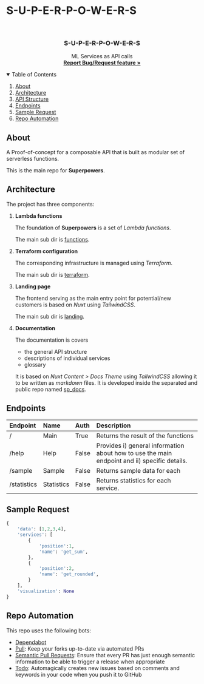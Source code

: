 # S-U-P-E-R-P-O-W-E-R-S

<!-- PROJECT LOGO -->
<br />
<p align="center">
  <!-- <a href="#">
    <img src="images/logo.png" alt="Superpowers Logo" width="197" height="62">
  </a> -->

  <h3 align="center">S-U-P-E-R-P-O-W-E-R-S</h3>

  <p align="center">
    ML Services as API calls
    <br />
    <a href="https://github.com/TM312/superpowers/issues"><strong>Report Bug/Request feature »</strong></a>
  </p>
</p>



<!-- TABLE OF CONTENTS -->
<details open="open">
  <summary>Table of Contents</summary>
  <ol>
    <li>
      <a href="#about">About</a>
    </li>
    <li><a href="#architecture">Architecture</a></li>
    <li><a href="#API-structure">API Structure</a></li>
    <li><a href="#endpoints">Endpoints</a></li>
    <li><a href="#sample-request">Sample Request</a></li>
    <li><a href="#repo-automation">Repo Automation</a></li>
  </ol>
</details>

## About

A Proof-of-concept for a composable API that is built as modular set of serverless functions.

This is the main repo for **Superpowers**.


## Architecture

The project has three components:
1. **Lambda functions**

    The foundation of **Superpowers** is a set of *Lambda functions*.

    The main sub dir is <a href="https://github.com/TM312/superpowers/tree/master/functions">functions</a>.

2. **Terraform configuration**

    The corresponding infrastructure is managed using *Terraform*.

    The main sub dir is <a href="https://github.com/TM312/superpowers/tree/master/terraform">terraform</a>.

3. **Landing page**

    The frontend serving as the main entry point for potential/new customers is based on *Nuxt* using *TailwindCSS*.

    The main sub dir is <a href="https://github.com/TM312/superpowers/landing/tree/master/landing">landing</a>.

3. **Documentation**

    The documentation is covers
      - the general API structure
      - descriptions of individual services
      - glossary

    It is based on *Nuxt Content > Docs Theme* using *TailwindCSS* allowing it to be written as *markdown* files.
    It is developed inside the separated and public repo named [sp_docs](https://github.com/TM312/sp_docs).



## Endpoints

| Endpoint         | Name           | Auth          | Description       |
| :--------------- |:---------------| :--------------- |:---------------|
| /      | Main | True | Returns the result of the functions |
| /help      | Help | False | Provides i) general information about how to use the main endpoint and ii) specific details. |
| /sample      | Sample | False | Returns sample data for each   |
| /statistics      | Statistics | False | Returns statistics for each service.|


## Sample Request

```py
{
    'data': [1,2,3,4],
    'services': [
        {
            'position':1,
            'name': 'get_sum',
        },
        {
            'position':2,
            'name': 'get_rounded',
        }
    ],
    'visualization': None
}
```


## Repo Automation

This repo uses the following bots:
- [Dependabot](https://dependabot.com/)
- [Pull](https://wei.github.io/pull/): Keep your forks up-to-date via automated PRs
- [Semantic Pull Requests](https://github.com/zeke/semantic-pull-requests): Ensure that every PR has just enough semantic information to be able to trigger a release when appropriate
- [Todo](https://todo.jasonet.co/): Automagically creates new issues based on comments and keywords in your code when you push it to GitHub
